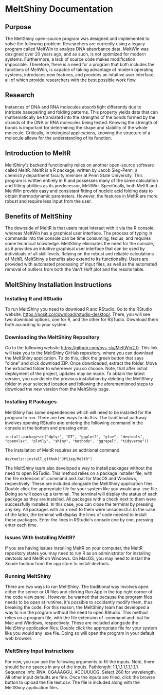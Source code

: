 # MeltShiny Documentation

## Purpose
The MeltShiny open-source program was designed and implemented to solve the following problem. Researchers are currently using a legacy program called MeltWin to analyze DNA absorbance data. MeltWin was designed over 20 years ago, and as such, is not optimized for modern systems. Furthermore, a lack of source code makes modification impossible. Therefore, there is a need for a program that both includes the functions of MeltWin, is capable of taking advantage of modern operating systems, introduces new features, and provides an intuitive user interface, all of which provide researchers with the best possible work flow.

## Research
Instances of DNA and RNA molecules absorb light differently due to intricate basepairing and folding patterns. This property yields data that can mathematically be translated into the strengths of the bonds formed by the strands of the DNA or RNA molecules being tested. Knowing the strength of bonds is important for determining the shape and stability of the whole molecule. Critically, in biological applications, knowing the structure of a molecule allows for the understanding of its function. 

## Introduction to MeltR
MeltShiny's backend functionality relies on another open-source software called MeltR. MeltR is a R package, written by Jacob Sieg-Penn, a chemistry department faculty member at Penn State University. This program is written entirely in R and possesses many of the same calculation and fitting abilities as its predecessor, MeltWin. Specifically, both MeltR and MeltWin provide easy and consistant fitting of nucleic acid folding data to obtain thermodynamic parameters. However, the features in MeltR are more robust and require less input from the user. 

## Benefits of MeltShiny
The downside of MeltR is that users must interact with it via the R console, whereas MeltWin has a graphical user interface. The process of typing in commands into the console can be time consuming, tedius, and requires some technical knowledge. MeltShiny eliminates the need for the console, as it provides an intuitive graphical user interface that can be used by individuals of all skill levels. Relying on the robust and reliable calculations of MeltR, MeltShiny's benefits also extend to its functionality. Users are provided with automated processing of input files, as well as the automated removal of outliers from both the Van't Hoff plot and the results table. 

## MeltShiny Installation Instructions
### Installing R and RStudio
To run MeltShiny you need to download R and RStudio. Go to the RStudio website, https://posit.co/download/rstudio-desktop/. There, you will see two download options, one for R, and the other for RSTudio. Download them both according to your system. 

### Downloading the MeltShiny Repository
Go to the following website https://github.com/oss-slu/MeltWin2.0. This link will take you to the MeltShiny GitHub repository, where you can download the MeltShiny application. To do this, click the green button that says "clone" and click download ZIP. Once downloaded, extract the folder. Move the extracted folder to whereever you so choose. Note, that after initial deployment of the project, updates may be made. To obtain the latest version, you can delete the previous installation by deleting the MeltShiny folder in your selected location and following the aforementioned steps to download the new version from the MeltShiny page. 

### Installing R Packages
MeltShiny has some dependencies which will need to be installed for the program to run. There are two ways to do this. The traditional pathway involves opening RStudio and entering the following command in the console at the bottom and pressing enter. 

```
install.packages(c("dplyr", "DT", "ggplot2", "glue", "devtools", "openxlsx", "plotly", "shiny", "methods", "ggrepel", "tidyverse"))
```

The installation of MeltR requires an additional command.

```
devtools::install_github("JPSieg/MeltR")
```

The MeltShiny team also developed a way to install packages without the need to open RSTudio. This method relies on a package installer file, with the file extension of .command and .bat for MacOS and Windows, respectively. These are included alongside the MeltShiny application files. Double click the appropriate file for your system like you would any .exe file. Doing so will open up a terminal. The terminal will display the status of each package as they are installed. All packages with a check next to them were successfully installed. In this case, you can close the terminal by pressing any key. All packages with an x next to them were unsucessful. In the case of the latter, the terminal will display the lines of code needed to install these packages. Enter the lines in RStudio's console one by one, pressing enter each time. 

### Issues With Installing MeltR?
If you are having issues installing MeltR on your computer, the MeltR repository states you may need to run R as an administrator for installing devtools and MeltR on Windows. On MacOS, you may need to install the Xcode toolbox from the app store to install devtools.

### Running MeltShiny
There are two ways to run MeltShiny. The traditional way involves open either the server or UI files and clicking Run App in the top right corner of the code view panel. However, be warned that because the program files needs to be open at runtime, it's possible to accidently modify them, thus breaking the code. For this reason, the MeltShiny team has developed a way to run the program without the need to open RStudio. This method relies on a program file, with the file extension of .command and .bat for Mac and Windows, respectively. These are included alongside the MeltShiny application files. Double click the appropriate file for your system like you would any .exe file. Doing so will open the program in your default web browser. 

### MeltShiny Input Instructions
For now, you can use the following arguments to fill the inputs. Note, there should be no spaces in any of the inputs. Pathlength: 1,1,1,1,1,1,1,1,1,1 Sequence info: RNA, CGAAAGGU, ACCUUUCG. Select 260 for wavelength. All other input defaults are fine. Once the inputs are filled, click the browse button to upload the file test.csv. The file is included along with the MeltShiny application files.
